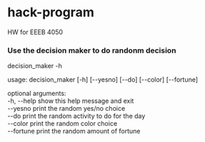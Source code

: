# hack-program
HW for EEEB 4050 

### Use the decision maker to do randonm decision 

decision_maker -h

usage: decision_maker [-h] [--yesno] [--do] [--color] [--fortune]

optional arguments:
 <br> -h, --help  show this help message and exit
 <br> --yesno     print the random yes/no choice
 <br> --do        print the random activity to do for the day
 <br> --color     print the random color choice
 <br> --fortune   print the random amount of fortune
